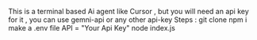 This is a terminal based Ai agent like Cursor , but you will need an api key for it , you can use gemni-api or any other api-key 
Steps :
git clone 
npm i 
make a .env file
API = "Your Api Key"
node index.js

